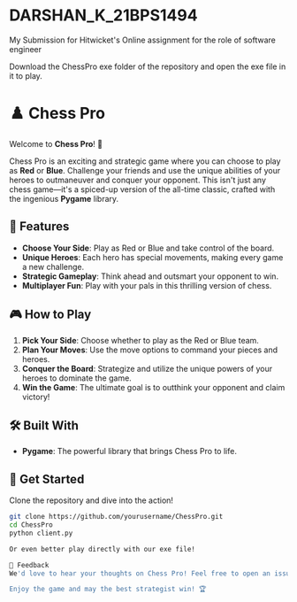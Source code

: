 # DARSHAN_K_21BPS1494
My Submission for Hitwicket's Online assignment for the role of software engineer

Download the ChessPro exe folder of the repository and open the exe file in it to play.

# ♟️ Chess Pro

Welcome to **Chess Pro**! 🎉

Chess Pro is an exciting and strategic game where you can choose to play as **Red** or **Blue**. Challenge your friends and use the unique abilities of your heroes to outmaneuver and conquer your opponent. This isn't just any chess game—it's a spiced-up version of the all-time classic, crafted with the ingenious **Pygame** library.

## 🚀 Features

- **Choose Your Side**: Play as Red or Blue and take control of the board.
- **Unique Heroes**: Each hero has special movements, making every game a new challenge.
- **Strategic Gameplay**: Think ahead and outsmart your opponent to win.
- **Multiplayer Fun**: Play with your pals in this thrilling version of chess.

## 🎮 How to Play

1. **Pick Your Side**: Choose whether to play as the Red or Blue team.
2. **Plan Your Moves**: Use the move options to command your pieces and heroes.
3. **Conquer the Board**: Strategize and utilize the unique powers of your heroes to dominate the game.
4. **Win the Game**: The ultimate goal is to outthink your opponent and claim victory!

## 🛠️ Built With

- **Pygame**: The powerful library that brings Chess Pro to life.

## 🎯 Get Started

Clone the repository and dive into the action! 

```bash
git clone https://github.com/yourusername/ChessPro.git
cd ChessPro
python client.py

Or even better play directly with our exe file!

💬 Feedback
We'd love to hear your thoughts on Chess Pro! Feel free to open an issue or submit a pull request.

Enjoy the game and may the best strategist win! 🏆
